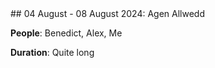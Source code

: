 <link rel="stylesheet" href="styles.css">
## 04 August - 08 August 2024: Agen Allwedd

**People**: Benedict, Alex, Me 

**Duration**: Quite long

